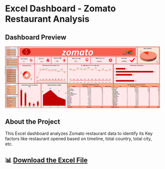# Excel Dashboard - Zomato Restaurant Analysis

## Dashboard Preview
![Dashboard Preview](Zomato-Restaurant-Analysis.png)

## About the Project
This Excel dashboard analyzes Zomato restaurant data to identify its Key factors like restaurant opened based on timeline, total country, total city, etc.

## 📊 [Download the Excel File](Zomato-Restaurant-Analysis.xlsx)
